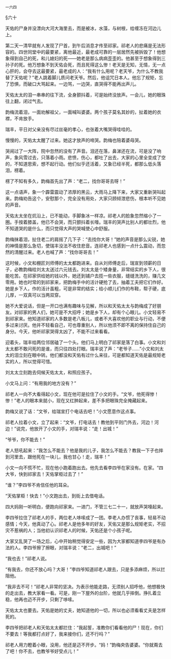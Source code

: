     一六四 

   §六十

   天佑的尸身并没漂向大河大海里去，而是被冰，水藻，与树根，给缠冻在河边儿上。

   第二天一清早就有人发现了尸首，到午后消息才传至祁家。祁老人的悲痛是无法形容的。四世同堂中的最要紧，离他最近，最老成可靠的一层居然先被拆毁了！他想象得到自己的死，和儿媳妇的死——她老是那么病病歪歪的。他甚至于想象得到三孙子的死。他万想象不到天佑会死，而且死得这么惨！老天是无知，无情，无一点心肝的，会夺去这最要紧，最老成的人：“我有什么用呢？老天爷，为什么不教我替了天佑呢？”老人跳着脚儿质问老天爷。然后，他诅咒日本人。他忘了规矩，忘了恐惧，而破口大骂起来。一边骂，一边哭，直哭得不能再出声儿。

   天佑太太的泪一串串的往下流，全身颤抖着，可是始终没放声。一会儿，她的眼珠往上翻，闭过气去。

   韵梅流着泪，一面劝解祖父，一面喊叫婆婆。两个孩子莫名其妙的，扯着她的衣襟，不肯放手。

   瑞丰，平日对父亲没有尽过丝毫的孝心，也张着大嘴哭得哇哇的。

   慢慢的，天佑太太醒了过来。她这才放声的啼哭。韵梅也陪着婆母哭。

   哭闹过了一大阵，院中忽然的没有了声音。泪还在落，鼻涕还在流，可是没了响声，象风雪过去，只落着小雨。悲愤，伤心，都吐了出去，大家的心里全变成了空的，不知道思索，想不起行动。他们似乎还活着，又象已经半死，都那么低头落泪，楞着。

   楞了不知有多久，韵梅首先出了声：“老二，找你哥哥去呀！”

   这一点语声，象一个霹雷震动了浓厚的黑云，大雨马上降下来，大家又重新哭叫起来。韵梅劝告这个，安慰那个，完全没有用处，大家只顾倾泄悲伤，根本听不见她的声音。

   天佑太太坐在炕沿上，已不能动，手脚象冰一样凉。祁老人的脸象忽然缩小了一圈。手按着膝盖，他已不会哭，而只颤抖着长嚎。瑞丰的哭声比别人的都壮烈，他不知道哭的是什么，而只觉得大声的哭喊使心中舒服。

   韵梅抹着泪，扯住老二的肩摇了几下子：“去找你大哥！”她的声音是那么尖锐，她的神情是那么急切，使瑞丰没法不收住悲音。连祁老人也感到一点什么震动，而忽然的清醒过来。老人也喊了声：“找你哥哥去！”

   这时候，小文和棚匠刘师傅的太太都跑进来。自从刘师傅走后，瑞宣到领薪的日子，必教韵梅给刘太太送过六元钱去。刘太太是个矮身量，非常结实的乡下人，很能吃苦。在祁家供给她的钱以外，她还到铺户去揽一些衣服，缝缝洗洗的，赚几文零用。她也时常的到祁家来，把韵梅手中的活计硬抢了去，抽着工夫把它们作好。她是乡下人，作的活计虽粗，可是非常的结实；给小顺儿们作的布鞋，帮子硬，底儿厚，一双真可以当两双穿。

   她不大爱说话，但是一开口也满有趣味与见解，所以和天佑太太与韵梅成了好朋友。对祁家的男人们，她可是不大招呼；她是乡下人，却有个心眼儿。小文轻易不到祁家来。他知道祁家的人多数是老八板儿，或者不大喜欢他的职业与行动，不便多过来讨厌。他并不轻看自己，可也尊重别人，所以他须不即不离的保持住自己的身分。今天，他听祁家哭得太凶了，不能不过来看看。

   迎着头，瑞丰给两位邻居磕了一个头。他们马上明白了祁家是落了白事。小文和刘太太都不敢问死的是谁，而只往四处打眼。瑞丰说了声：“老爷子……”小文和刘太太的泪立刻在眼中转。他们都没和天佑有过什么来往，可是都知道天佑是最规矩老实的人，所以觉得可惜。

   刘太太立刻跑去伺候天佑太太，和照应孩子。

   小文马上问：“有用我的地方没有？”

   祁老人一向不大看得起小文，现在他可是拉住了小文的手。“文爷，他死得惨！惨！”老人的眼本来就小，现在又红肿起来，差不多把眼珠完全掩藏起来。

   韵梅又说了话：“文爷，给瑞宣打个电话去吧！”小文愿意作这点事。

   祁老人拉着小文，立了起来：“文爷，打电话去！教他到平则门外去，河边！河边！”说完，他放开了小文的手，对瑞丰说：“走！出城！”

   “爷爷，你不能去！”

   老人怒吼起来：“我怎么不能去？他是我的儿子，我怎么不能去？教我一下子也摔到河里去，跟他死在一块儿，我也甘心！走，瑞丰！”

   小文一向不慌不忙，现在他小跑着跑出去。他先去看李四爷在家没有。在家。“四大爷，快到祁家去！天佑掌柜过去了！”

   “谁？”李四爷不肯信任他的耳朵。

   “天佑掌柜！快去！”小文跑出去，到街上去借电话。

   四大妈刚一听明白，便跑向祁家来。一进门，不管三七二十一，就放声哭嚎起来。

   李四爷拉住了祁老人的手，两位老人哆嗦成了一团。李老人办惯了丧事，轻易不动感情；今天，他真动了心。祁老人是他多年的好友，天佑又是那么规矩老实，不招灾不惹祸的人；当他初认识祁老人的时候，天佑还是个小孩子呢。

   大家又乱哭了一场之后，心中开始稍觉得安定一些，因为大家都知道李四爷是有办法的人。李四爷擦了擦眼，对瑞丰说：“老二，出城吧！”

   “我也去！”祁老人说。

   “有我去，你还不放心吗？大哥！”李四爷知道祁老人跟去，只是多添麻烦，所以拦阻他。

   “我非去不可！”祁老人非常的坚决。为表示他能走路，无须别人招呼他，他想极快的走出去，教大家看一看。可是，刚一下屋外的台阶，他就几乎摔倒。挣扎着立稳，他再也迈不开步，只剩了哆嗦。

   天佑太太也要去。天佑是她的丈夫，她知道他的一切，所以也必须看看丈夫是怎样死的。

   李四爷把祁老人和天佑太太都拦住：“我起誓，准教你们看看他的尸！现在，你们不要去！等我都打点好了，我来接你们，还不行吗？”

   祁老人用力瞪着小眼，没用，他还是迈不开步。“妈！”韵梅央告婆婆。“你就甭去了吧！你不去，也教爷爷好受点儿！”


